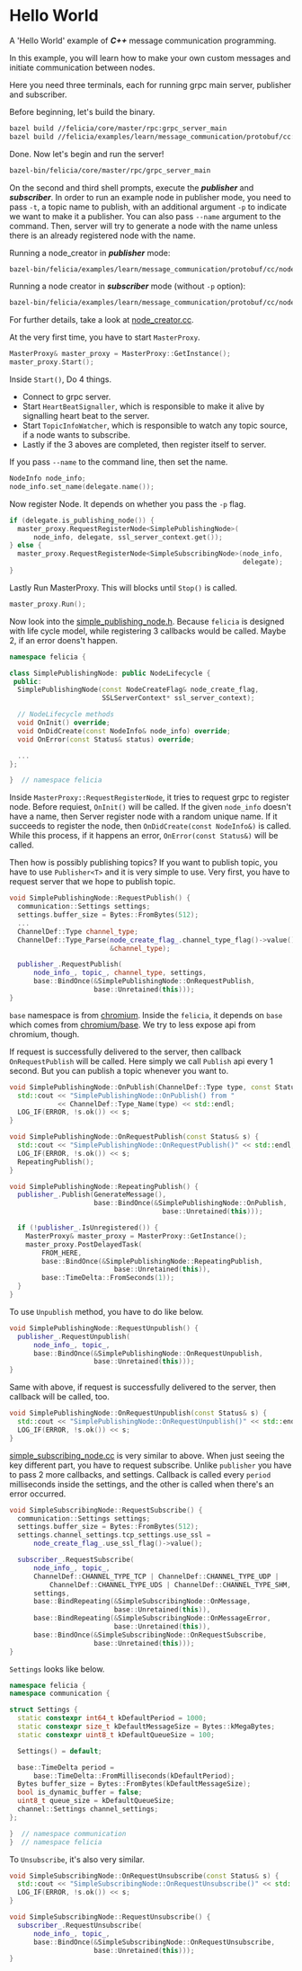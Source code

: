 # Hello World

A 'Hello World' example of ***C++*** message communication programming.

In this example, you will learn how to make your own custom messages and initiate communication between nodes.

Here you need three terminals, each for running grpc main server, publisher and subscriber.

Before beginning, let's build the binary.

```bash
bazel build //felicia/core/master/rpc:grpc_server_main
bazel build //felicia/examples/learn/message_communication/protobuf/cc:node_creator
```

Done. Now let's begin and run the server!

```bash
bazel-bin/felicia/core/master/rpc/grpc_server_main
```

On the second and third shell prompts, execute the ***publisher*** and ***subscriber***. In order to run an example node in publisher mode, you need to pass `-t`, a topic name to publish, with an additional argument `-p` to indicate we want to make it a publisher. You can also pass `--name` argument to the command. Then, server will try to generate a node with the name unless there is an already registered node with the name.

Running a node_creator in ***publisher*** mode:
```bash
bazel-bin/felicia/examples/learn/message_communication/protobuf/cc/node_creator -p -t message
```

Running a node creator in ***subscriber*** mode (without `-p` option):
```bash
bazel-bin/felicia/examples/learn/message_communication/protobuf/cc/node_creator -t message
```

For further details, take a look at [node_creator.cc](node_creator.cc).

At the very first time, you have to start `MasterProxy`.

```c++
MasterProxy& master_proxy = MasterProxy::GetInstance();
master_proxy.Start();
```

Inside `Start()`, Do 4 things.
* Connect to grpc server.
* Start `HeartBeatSignaller`, which is responsible to make it alive by signalling heart beat to the server.
* Start `TopicInfoWatcher`, which is responsible to watch any topic source, if a node wants to subscribe.
* Lastly if the 3 aboves are completed, then register itself to server.

If you pass `--name` to the command line, then set the name.

```c++
NodeInfo node_info;
node_info.set_name(delegate.name());
```

Now register Node. It depends on whether you pass the `-p` flag.

```c++
if (delegate.is_publishing_node()) {
  master_proxy.RequestRegisterNode<SimplePublishingNode>(
      node_info, delegate, ssl_server_context.get());
} else {
  master_proxy.RequestRegisterNode<SimpleSubscribingNode>(node_info,
                                                          delegate);
}
```

Lastly Run MasterProxy. This will blocks until `Stop()` is called.

```c++
master_proxy.Run();
```

Now look into the [simple_publishing_node.h](simple_publishing_node.h). Because `felicia` is designed with life cycle model, while registering 3 callbacks would be called. Maybe 2, if an error doens't happen.

```c++
namespace felicia {

class SimplePublishingNode: public NodeLifecycle {
 public:
  SimplePublishingNode(const NodeCreateFlag& node_create_flag,
                       SSLServerContext* ssl_server_context);

  // NodeLifecycle methods
  void OnInit() override;
  void OnDidCreate(const NodeInfo& node_info) override;
  void OnError(const Status& status) override;

  ...
};

}  // namespace felicia
```

Inside `MasterProxy::RequestRegisterNode`, it tries to request grpc to register node.
Before requiest, `OnInit()` will be called. If the given `node_info` doesn't have a name, then Server register node with a random unique name. If it succeeds to register the node, then `OnDidCreate(const NodeInfo&)` is called. While this process, if it happens an error, `OnError(const Status&)` will be called.


Then how is possibly publishing topics? If you want to publish topic, you have to use `Publisher<T>` and it is very simple to use. Very first, you have to request server that we hope to publish topic.

```c++
void SimplePublishingNode::RequestPublish() {
  communication::Settings settings;
  settings.buffer_size = Bytes::FromBytes(512);
  ...
  ChannelDef::Type channel_type;
  ChannelDef::Type_Parse(node_create_flag_.channel_type_flag()->value(),
                         &channel_type);

  publisher_.RequestPublish(
      node_info_, topic_, channel_type, settings,
      base::BindOnce(&SimplePublishingNode::OnRequestPublish,
                     base::Unretained(this)));
}
```

`base` namespace is from [chromium](/third_party/chromium). Inside the `felicia`, it depends on `base` which comes from [chromium/base](https://github.com/chromium/chromium/tree/master/base). We try to less expose api from chromium, though.

If request is successfully delivered to the server, then callback `OnRequestPublish` will be called. Here simply we call `Publish` api every 1 second. But you can publish a topic whenever you want to.

```c++
void SimplePublishingNode::OnPublish(ChannelDef::Type type, const Status& s) {
  std::cout << "SimplePublishingNode::OnPublish() from "
            << ChannelDef::Type_Name(type) << std::endl;
  LOG_IF(ERROR, !s.ok()) << s;
}

void SimplePublishingNode::OnRequestPublish(const Status& s) {
  std::cout << "SimplePublishingNode::OnRequestPublish()" << std::endl;
  LOG_IF(ERROR, !s.ok()) << s;
  RepeatingPublish();
}

void SimplePublishingNode::RepeatingPublish() {
  publisher_.Publish(GenerateMessage(),
                     base::BindOnce(&SimplePublishingNode::OnPublish,
                                      base::Unretained(this)));

  if (!publisher_.IsUnregistered()) {
    MasterProxy& master_proxy = MasterProxy::GetInstance();
    master_proxy.PostDelayedTask(
        FROM_HERE,
        base::BindOnce(&SimplePublishingNode::RepeatingPublish,
                          base::Unretained(this)),
        base::TimeDelta::FromSeconds(1));
  }
}
```

To use `Unpublish` method, you have to do like below.

```c++
void SimplePublishingNode::RequestUnpublish() {
  publisher_.RequestUnpublish(
      node_info_, topic_,
      base::BindOnce(&SimplePublishingNode::OnRequestUnpublish,
                     base::Unretained(this)));
}
```

Same with above, if request is successfully delivered to the server, then callback
will be called, too.

```c++
void SimplePublishingNode::OnRequestUnpublish(const Status& s) {
  std::cout << "SimplePublishingNode::OnRequestUnpublish()" << std::endl;
  LOG_IF(ERROR, !s.ok()) << s;
}
```

[simple_subscribing_node.cc](simple_subscribing_node.cc) is very similar to above. When just seeing the key different part, you have to request subscribe. Unlike `publisher` you have to pass 2 more callbacks, and settings. Callback is called every `period` milliseconds inside the settings, and the other is called when there's an error occurred.

```c++
void SimpleSubscribingNode::RequestSubscribe() {
  communication::Settings settings;
  settings.buffer_size = Bytes::FromBytes(512);
  settings.channel_settings.tcp_settings.use_ssl =
      node_create_flag_.use_ssl_flag()->value();

  subscriber_.RequestSubscribe(
      node_info_, topic_,
      ChannelDef::CHANNEL_TYPE_TCP | ChannelDef::CHANNEL_TYPE_UDP |
          ChannelDef::CHANNEL_TYPE_UDS | ChannelDef::CHANNEL_TYPE_SHM,
      settings,
      base::BindRepeating(&SimpleSubscribingNode::OnMessage,
                          base::Unretained(this)),
      base::BindRepeating(&SimpleSubscribingNode::OnMessageError,
                          base::Unretained(this)),
      base::BindOnce(&SimpleSubscribingNode::OnRequestSubscribe,
                     base::Unretained(this)));
}
```

`Settings` looks like below.

```c++
namespace felicia {
namespace communication {

struct Settings {
  static constexpr int64_t kDefaultPeriod = 1000;
  static constexpr size_t kDefaultMessageSize = Bytes::kMegaBytes;
  static constexpr uint8_t kDefaultQueueSize = 100;

  Settings() = default;

  base::TimeDelta period =
      base::TimeDelta::FromMilliseconds(kDefaultPeriod);
  Bytes buffer_size = Bytes::FromBytes(kDefaultMessageSize);
  bool is_dynamic_buffer = false;
  uint8_t queue_size = kDefaultQueueSize;
  channel::Settings channel_settings;
};

}  // namespace communication
}  // namespace felicia
```

To `Unsubscribe`, it's also very similar.

```c++
void SimpleSubscribingNode::OnRequestUnsubscribe(const Status& s) {
  std::cout << "SimpleSubscribingNode::OnRequestUnsubscribe()" << std::endl;
  LOG_IF(ERROR, !s.ok()) << s;
}

void SimpleSubscribingNode::RequestUnsubscribe() {
  subscriber_.RequestUnsubscribe(
      node_info_, topic_,
      base::BindOnce(&SimpleSubscribingNode::OnRequestUnsubscribe,
                     base::Unretained(this)));
}
```

